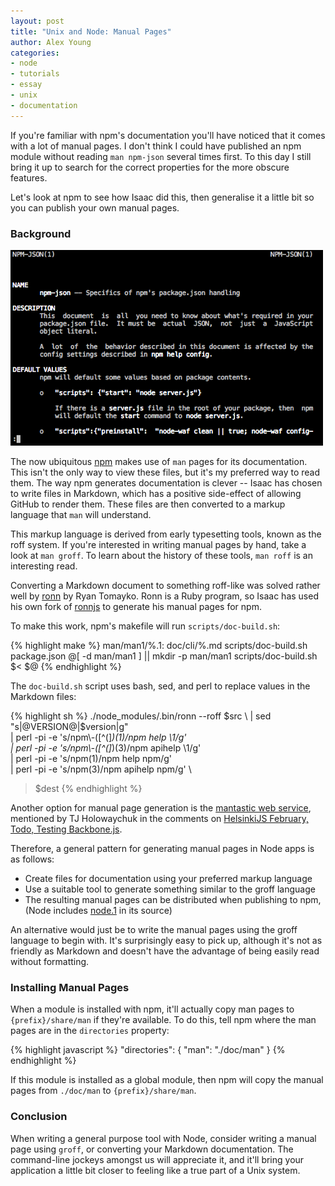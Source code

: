 ```yaml
---
layout: post
title: "Unix and Node: Manual Pages"
author: Alex Young
categories: 
- node
- tutorials
- essay
- unix
- documentation
---
```


If you're familiar with npm's documentation you'll have noticed that it comes with a lot of manual pages.  I don't think I could have published an npm module without reading `man npm-json` several times first.  To this day I still bring it up to search for the correct properties for the more obscure features.

Let's look at npm to see how Isaac did this, then generalise it a little bit so you can publish your own manual pages.

### Background

![npm man page](/images/posts/npmman.png)

The now ubiquitous [npm](http://npmjs.org/) makes use of `man` pages for its documentation.  This isn't the only way to view these files, but it's my preferred way to read them.  The way npm generates documentation is clever -- Isaac has chosen to write files in Markdown, which has a positive side-effect of allowing GitHub to render them.  These files are then converted to a markup language that `man` will understand.

This markup language is derived from early typesetting tools, known as the roff system.  If you're interested in writing manual pages by hand, take a look at `man groff`.  To learn about the history of these tools, `man roff` is an interesting read.

Converting a Markdown document to something roff-like was solved rather well by [ronn](https://github.com/rtomayko/ronn) by Ryan Tomayko.  Ronn is a Ruby program, so Isaac has used his own fork of [ronnjs](https://github.com/isaacs/ronnjs) to generate his manual pages for npm.

To make this work, npm's makefile will run `scripts/doc-build.sh`:

{% highlight make %}
man/man1/%.1: doc/cli/%.md scripts/doc-build.sh package.json
  @[ -d man/man1 ] || mkdir -p man/man1
  scripts/doc-build.sh $< $@
{% endhighlight %}

The `doc-build.sh` script uses bash, sed, and perl to replace values in the Markdown files:

{% highlight sh %}
./node_modules/.bin/ronn --roff $src \
| sed "s|@VERSION@|$version|g" \
| perl -pi -e 's/npm\\-([^\(]*)\(1\)/npm help \1/g' \
| perl -pi -e 's/npm\\-([^\(]*)\(3\)/npm apihelp \1/g' \
| perl -pi -e 's/npm\(1\)/npm help npm/g' \
| perl -pi -e 's/npm\(3\)/npm apihelp npm/g' \
> $dest
{% endhighlight %}

Another option for manual page generation is the [mantastic web service](http://mantastic.herokuapp.com/), mentioned by TJ Holowaychuk in the comments on [HelsinkiJS February, Todo, Testing Backbone.js](http://dailyjs.com/2012/01/30/helsinki-todo-testing-backbone/#comment-424874814).

Therefore, a general pattern for generating manual pages in Node apps is as follows:

* Create files for documentation using your preferred markup language
* Use a suitable tool to generate something similar to the groff language
* The resulting manual pages can be distributed when publishing to npm, (Node includes [node.1](https://github.com/joyent/node/blob/master/doc/node.1) in its source)

An alternative would just be to write the manual pages using the groff language to begin with.  It's surprisingly easy to pick up, although it's not as friendly as Markdown and doesn't have the advantage of being easily read without formatting.

### Installing Manual Pages

When a module is installed with npm, it'll actually copy man pages to `{prefix}/share/man` if they're available.  To do this, tell npm where the man pages are in the `directories` property:

{% highlight javascript %}
"directories": {
  "man": "./doc/man"
}
{% endhighlight %}

If this module is installed as a global module, then npm will copy the manual pages from `./doc/man` to `{prefix}/share/man`.

### Conclusion

When writing a general purpose tool with Node, consider writing a manual page using `groff`, or converting your Markdown documentation.  The command-line jockeys amongst us will appreciate it, and it'll bring your application a little bit closer to feeling like a true part of a Unix system.
